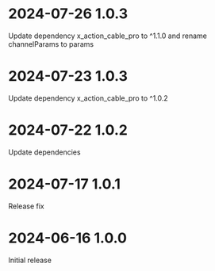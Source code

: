 # 2024-07-26 1.0.3
Update dependency x_action_cable_pro to ^1.1.0 and rename channelParams to params

# 2024-07-23 1.0.3
Update dependency x_action_cable_pro to ^1.0.2

# 2024-07-22 1.0.2
Update dependencies

# 2024-07-17 1.0.1
Release fix

# 2024-06-16 1.0.0
Initial release

